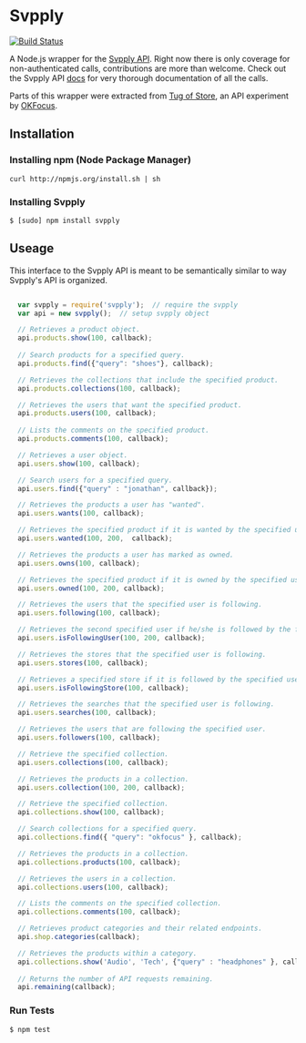 # Svpply 
[![Build Status](https://secure.travis-ci.org/jgv/svpply-node.png)](http://travis-ci.org/jgv/svpply-node)

A Node.js wrapper for the [Svpply API](https://developer.svpply.com). Right now there is only coverage for non-authenticated calls, contributions are more than welcome. Check out the Svpply API [docs](https://developer.svpply.com) for very thorough documentation of all the calls.

Parts of this wrapper were extracted from [Tug of Store](http://tugofstore.com), an API experiment by [OKFocus](http://okfoc.us).

## Installation

### Installing npm (Node Package Manager)

```
curl http://npmjs.org/install.sh | sh
```

### Installing Svpply

```
$ [sudo] npm install svpply
```

## Useage

This interface to the Svpply API is meant to be semantically similar to way Svpply's API is organized.

``` js

  var svpply = require('svpply');  // require the svpply
  var api = new svpply();  // setup svpply object

  // Retrieves a product object.
  api.products.show(100, callback); 
  
  // Search products for a specified query. 
  api.products.find({"query": "shoes"}, callback); 

  // Retrieves the collections that include the specified product.
  api.products.collections(100, callback);  

  // Retrieves the users that want the specified product.
  api.products.users(100, callback);  
  
  // Lists the comments on the specified product.
  api.products.comments(100, callback);  

  // Retrieves a user object.
  api.users.show(100, callback);  

  // Search users for a specified query.
  api.users.find({"query" : "jonathan", callback}); 

  // Retrieves the products a user has "wanted".
  api.users.wants(100, callback);  

  // Retrieves the specified product if it is wanted by the specified user.
  api.users.wanted(100, 200,  callback);  

  // Retrieves the products a user has marked as owned.
  api.users.owns(100, callback);  

  // Retrieves the specified product if it is owned by the specified user.
  api.users.owned(100, 200, callback);  

  // Retrieves the users that the specified user is following.
  api.users.following(100, callback); 

  // Retrieves the second specified user if he/she is followed by the first specified user.
  api.users.isFollowingUser(100, 200, callback);  

  // Retrieves the stores that the specified user is following.
  api.users.stores(100, callback);  

  // Retrieves a specified store if it is followed by the specified user.
  api.users.isFollowingStore(100, callback); 

  // Retrieves the searches that the specified user is following.
  api.users.searches(100, callback);  

  // Retrieves the users that are following the specified user.
  api.users.followers(100, callback);  

  // Retrieve the specified collection.
  api.users.collections(100, callback);  

  // Retrieves the products in a collection.
  api.users.collection(100, 200, callback);  

  // Retrieve the specified collection.
  api.collections.show(100, callback);  

  // Search collections for a specified query.
  api.collections.find({ "query": "okfocus" }, callback);  

  // Retrieves the products in a collection.
  api.collections.products(100, callback);  

  // Retrieves the users in a collection.
  api.collections.users(100, callback);  

  // Lists the comments on the specified collection.
  api.collections.comments(100, callback);  

  // Retrieves product categories and their related endpoints. 
  api.shop.categories(callback); 

  // Retrieves the products within a category.
  api.collections.show('Audio', 'Tech', {"query" : "headphones" }, callback);  
  
  // Returns the number of API requests remaining.
  api.remaining(callback); 

```

###  Run Tests

```
$ npm test
```